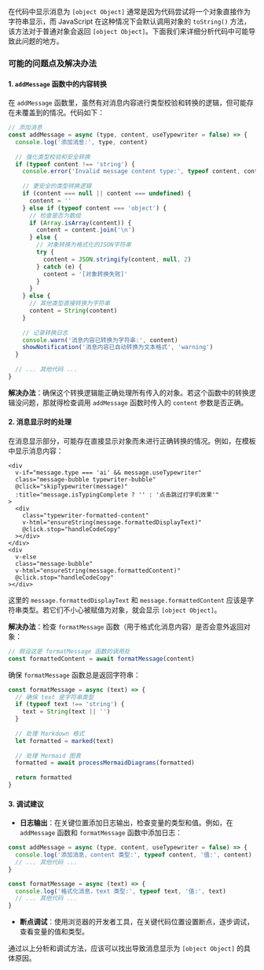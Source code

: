 在代码中显示消息为 `[object Object]` 通常是因为代码尝试将一个对象直接作为字符串显示，而 JavaScript 在这种情况下会默认调用对象的 `toString()` 方法，该方法对于普通对象会返回 `[object Object]`。下面我们来详细分析代码中可能导致此问题的地方。

### 可能的问题点及解决办法

#### 1. `addMessage` 函数中的内容转换
在 `addMessage` 函数里，虽然有对消息内容进行类型校验和转换的逻辑，但可能存在未覆盖到的情况。代码如下：
```javascript
// 添加消息
const addMessage = async (type, content, useTypewriter = false) => {
  console.log('添加消息:', type, content)
  
  // 强化类型校验和安全转换
  if (typeof content !== 'string') {
    console.error('Invalid message content type:', typeof content, content)
    
    // 更安全的类型转换逻辑
    if (content === null || content === undefined) {
      content = ''
    } else if (typeof content === 'object') {
      // 检查是否为数组
      if (Array.isArray(content)) {
        content = content.join('\n')
      } else {
        // 对象转换为格式化的JSON字符串
        try {
          content = JSON.stringify(content, null, 2)
        } catch (e) {
          content = '[对象转换失败]'
        }
      }
    } else {
      // 其他类型直接转换为字符串
      content = String(content)
    }
    
    // 记录转换日志
    console.warn('消息内容已转换为字符串:', content)
    showNotification('消息内容已自动转换为文本格式', 'warning')
  }
  
  // ... 其他代码 ...
}
```
**解决办法**：确保这个转换逻辑能正确处理所有传入的对象。若这个函数中的转换逻辑没问题，那就得检查调用 `addMessage` 函数时传入的 `content` 参数是否正确。

#### 2. 消息显示时的处理
在消息显示部分，可能存在直接显示对象而未进行正确转换的情况。例如，在模板中显示消息内容：
```vue
<div 
  v-if="message.type === 'ai' && message.useTypewriter" 
  class="message-bubble typewriter-bubble"
  @click="skipTypewriter(message)"
  :title="message.isTypingComplete ? '' : '点击跳过打字机效果'"
>
  <div 
    class="typewriter-formatted-content"
    v-html="ensureString(message.formattedDisplayText)"
    @click.stop="handleCodeCopy"
  ></div>
</div>
<div 
  v-else
  class="message-bubble" 
  v-html="ensureString(message.formattedContent)"
  @click.stop="handleCodeCopy"
></div>
```
这里的 `message.formattedDisplayText` 和 `message.formattedContent` 应该是字符串类型。若它们不小心被赋值为对象，就会显示 `[object Object]`。

**解决办法**：检查 `formatMessage` 函数（用于格式化消息内容）是否会意外返回对象：
```javascript
// 假设这是 formatMessage 函数的调用处
const formattedContent = await formatMessage(content)
```
确保 `formatMessage` 函数总是返回字符串：
```javascript
const formatMessage = async (text) => {
  // 确保 text 是字符串类型
  if (typeof text !== 'string') {
    text = String(text || '')
  }
  
  // 处理 Markdown 格式
  let formatted = marked(text)
  
  // 处理 Mermaid 图表
  formatted = await processMermaidDiagrams(formatted)
  
  return formatted
}
```

#### 3. 调试建议
- **日志输出**：在关键位置添加日志输出，检查变量的类型和值。例如，在 `addMessage` 函数和 `formatMessage` 函数中添加日志：
```javascript
const addMessage = async (type, content, useTypewriter = false) => {
  console.log('添加消息，content 类型:', typeof content, '值:', content)
  // ... 其他代码 ...
}

const formatMessage = async (text) => {
  console.log('格式化消息，text 类型:', typeof text, '值:', text)
  // ... 其他代码 ...
}
```
- **断点调试**：使用浏览器的开发者工具，在关键代码位置设置断点，逐步调试，查看变量的值和类型。

通过以上分析和调试方法，应该可以找出导致消息显示为 `[object Object]` 的具体原因。